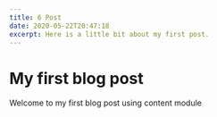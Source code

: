 ```yaml
---
title: 6 Post
date: 2020-05-22T20:47:18
excerpt: Here is a little bit about my first post.
---
```


# My first blog post

Welcome to my first blog post using content module
